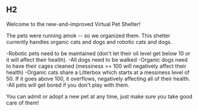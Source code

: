 ## H2
Welcome to the new-and-improved Virtual Pet Shelter!

The pets were running amok -- so we organized them. This shelter currently handles organic cats and dogs and robotic cats and dogs.

-Robotic pets need to be maintained (don't let their oil level get below 10 or it will affect their health).
-All dogs need to be walked 
-Organic dogs need to have their cages cleaned (messiness >= 100 will negatively affect their health)
-Organic cats share a Litterbox which starts at a messiness level of 50. If it goes above 100, it overflows, negatively affecting all of their health.
-All pets will get bored if you don't play with them.

You can admit or adopt a new pet at any time, just make sure you take good care of them! 
